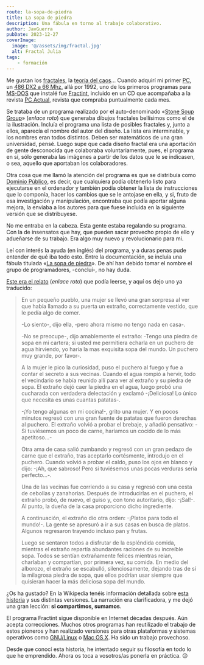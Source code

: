 ```yaml
---
route: la-sopa-de-piedra
title: La sopa de piedra
description: Una fábula en torno al trabajo colaborativo.
author: JavGuerra
pubDate: 2023-12-27
coverImage:
  image: '@/assets/img/fractal.jpg'
  alt: Fractal Julia
tags:
    - formación
---
```

Me gustan los [fractales](http://es.wikipedia.org/wiki/Fractal), la [teoría del caos](http://es.wikipedia.org/wiki/Teor%C3%ADa_del_caos)… Cuando adquirí mi primer [PC](http://es.wikipedia.org/wiki/Computadora_personal), un [486 DX2 a 66 Mhz.](http://es.wikipedia.org/wiki/Intel_80486) allá por 1992, uno de los primeros programas para [MS-DOS](http://es.wikipedia.org/wiki/MS-DOS) que instalé fue [Fractint](http://www.fractint.org/), incluido en un CD que acompañaba a la revista [PC Actual](https://www.malavida.com/es/pcactual/), revista que compraba puntualmente cada mes.

Se trataba de un programa realizado por el auto-denominado «[Stone Soup Group](http://spanky.triumf.ca/www/fractint/stone_soup.html)» (_enlace roto_) que generaba dibujos fractales bellísimos como el de la ilustración. Incluía el programa una lista de posibles fractales y, junto a ellos, aparecía el nombre del autor del diseño. La lista era interminable, y los nombres eran todos distintos. Deben ser matemáticos de una gran universidad, pensé. Luego supe que cada diseño fractal era una aportación de gente desconocida que colaboraba voluntariamente, pues, el programa en sí, sólo generaba las imágenes a partir de los datos que le se indicasen, o sea, aquello que aportaban los colaboradores.

Otra cosa que me llamó la atención del programa es que se distribuía como [Dominio Público](http://es.wikipedia.org/wiki/Dominio_p%C3%BAblico), es decir, que cualquiera podía obtenerlo listo para ejecutarse en el ordenador y también podía obtener la lista de instrucciones que lo componía, hacer los cambios que se le antojase en ella, y si, fruto de esa investigación y manipulación, encontraba que podía aportar alguna mejora, la enviaba a los autores para que fuese incluida en la siguiente versión que se distribuyese.

No me entraba en la cabeza. Esta gente estaba regalando su programa. Con la de insensatos que hay, que pueden sacar provecho propio de ello y adueñarse de su trabajo. Era algo muy nuevo y revolucionario para mi.

Leí con interés la ayuda (en inglés) del programa, y a duras penas pude entender de qué iba todo esto. Entre la documentación, se incluía una fábula titulada «[La sopa de piedra](http://es.wikipedia.org/wiki/Sopa_de_piedra)». De ahí han debido tomar el nombre el grupo de programadores, -concluí-, no hay duda.

[Este era el relato](http://www.nahee.com/spanky/www/fractint/stone_soup.html) (_enlace roto_) que podía leerse, y aquí os dejo uno ya traducido:

> En un pequeño pueblo, una mujer se llevó una gran sorpresa al ver que había llamado a su puerta un extraño, correctamente vestido, que le pedía algo de comer.
>
> -Lo siento-, dijo ella, -pero ahora mismo no tengo nada en casa-.
>
> -No se preocupe-, dijo amablemente el extraño: -Tengo una piedra de sopa en mi cartera; si usted me permitiera echarla en un puchero de agua hirviendo, yo haría la mas exquisita sopa del mundo. Un puchero muy grande, por favor-.
>
> A la mujer le pico la curiosidad, puso el puchero al fuego y fue a contar el secreto a sus vecinas. Cuando el agua rompió a hervir, todo el vecindario se había reunido allí para ver al extraño y su piedra de sopa. El extraño dejó caer la piedra en el agua, luego probó una cucharada con verdadera delectación y exclamó -¡Deliciosa! Lo único que necesita es unas cuantas patatas-.
>
> -¡Yo tengo algunas en mi cocina!-, grito una mujer. Y en pocos minutos regresó con una gran fuente de patatas que fueron derechas al puchero. El extraño volvió a probar el brebaje, y añadió pensativo: -Si tuviésemos un poco de carne, haríamos un cocido de lo más apetitoso…-
>
> Otra ama de casa salió zumbando y regresó con un gran pedazo de carne que el extraño, tras aceptarlo cortésmente, introdujo en el puchero. Cuando volvió a probar el caldo, puso los ojos en blanco y dijo: -¡Ah, que sabroso! Pero si tuviésemos unas pocas verduras sería perfecto…-.
>
> Una de las vecinas fue corriendo a su casa y regresó con una cesta de cebollas y zanahorias. Después de introducirlas en el puchero, el extraño probó, de nuevo, el guiso y, con tono autoritario, dijo: -¡Sal!-. Al punto, la dueña de la casa proporciono dicho ingrediente.
>
> A continuación, el extraño dio otra orden: -¡Platos para todo el mundo!-. La gente se apresuró a ir a sus casas en busca de platos. Algunos regresaron trayendo incluso pan y frutas.
>
> Luego se sentaron todos a disfrutar de la espléndida comida, mientras el extraño repartía abundantes raciones de su increíble sopa. Todos se sentían extrañamente felices mientras reían, charlaban y compartían, por primera vez, su comida. En medio del alborozo, el extraño se escabulló, silenciosamente, dejando tras de sí la milagrosa piedra de sopa, que ellos podrían usar siempre que quisieran hacer la más deliciosa sopa del mundo.

¿Os ha gustado? En la Wikipedia tenéis información detallada sobre [esta historia](http://es.wikipedia.org/wiki/Sopa_de_piedra) y sus distintas versiones. La narración era clarificadora, y me dejó una gran lección: **si compartimos, sumamos**.

El programa Fractint sigue disponible en Internet décadas después. Aún acepta correcciones. Muchos otros programas han reutilizado el trabajo de estos pioneros y han realizado versiones para otras plataformas y sistemas operativos como [GNU/Linux](http://es.wikipedia.org/wiki/GNU/Linux) o [Mac OS X](http://es.wikipedia.org/wiki/Mac_OS_X). Ha sido un trabajo provechoso.

Desde que conocí esta historia, he intentado seguir su filosofía en todo lo que he emprendido. Ahora os toca a vosotros/as ponerla en práctica. 😉
